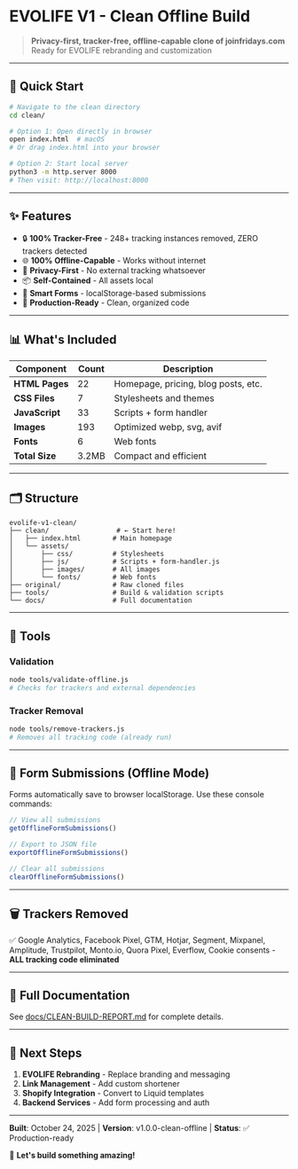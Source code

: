 # EVOLIFE V1 - Clean Offline Build

> **Privacy-first, tracker-free, offline-capable clone of joinfridays.com**
> Ready for EVOLIFE rebranding and customization

---

## 🎯 Quick Start

```bash
# Navigate to the clean directory
cd clean/

# Option 1: Open directly in browser
open index.html  # macOS
# Or drag index.html into your browser

# Option 2: Start local server
python3 -m http.server 8000
# Then visit: http://localhost:8000
```

---

## ✨ Features

- 🔒 **100% Tracker-Free** - 248+ tracking instances removed, ZERO trackers detected
- 🌐 **100% Offline-Capable** - Works without internet
- 📴 **Privacy-First** - No external tracking whatsoever
- 📦 **Self-Contained** - All assets local
- 📝 **Smart Forms** - localStorage-based submissions
- 🚀 **Production-Ready** - Clean, organized code

---

## 📊 What's Included

| Component | Count | Description |
|-----------|-------|-------------|
| **HTML Pages** | 22 | Homepage, pricing, blog posts, etc. |
| **CSS Files** | 7 | Stylesheets and themes |
| **JavaScript** | 33 | Scripts + form handler |
| **Images** | 193 | Optimized webp, svg, avif |
| **Fonts** | 6 | Web fonts |
| **Total Size** | 3.2MB | Compact and efficient |

---

## 🗂️ Structure

```
evolife-v1-clean/
├── clean/                 # ← Start here!
│   ├── index.html        # Main homepage
│   └── assets/
│       ├── css/          # Stylesheets
│       ├── js/           # Scripts + form-handler.js
│       ├── images/       # All images
│       └── fonts/        # Web fonts
├── original/             # Raw cloned files
├── tools/                # Build & validation scripts
└── docs/                 # Full documentation
```

---

## 🔧 Tools

### Validation
```bash
node tools/validate-offline.js
# Checks for trackers and external dependencies
```

### Tracker Removal
```bash
node tools/remove-trackers.js
# Removes all tracking code (already run)
```

---

## 📝 Form Submissions (Offline Mode)

Forms automatically save to browser localStorage. Use these console commands:

```javascript
// View all submissions
getOfflineFormSubmissions()

// Export to JSON file
exportOfflineFormSubmissions()

// Clear all submissions
clearOfflineFormSubmissions()
```

---

## 🗑️ Trackers Removed

✅ Google Analytics, Facebook Pixel, GTM, Hotjar, Segment, Mixpanel, Amplitude, Trustpilot, Monto.io, Quora Pixel, Everflow, Cookie consents - **ALL tracking code eliminated**

---

## 📖 Full Documentation

See [docs/CLEAN-BUILD-REPORT.md](docs/CLEAN-BUILD-REPORT.md) for complete details.

---

## 🚀 Next Steps

1. **EVOLIFE Rebranding** - Replace branding and messaging
2. **Link Management** - Add custom shortener
3. **Shopify Integration** - Convert to Liquid templates
4. **Backend Services** - Add form processing and auth

---

**Built**: October 24, 2025 | **Version**: v1.0.0-clean-offline | **Status**: ✅ Production-ready

🚀 **Let's build something amazing!**
